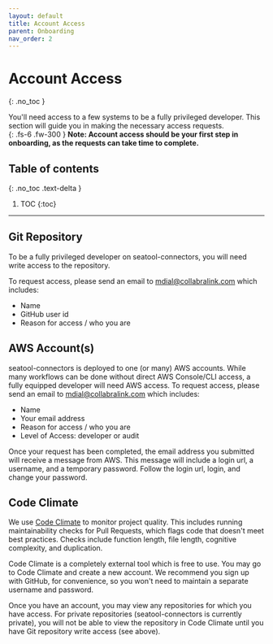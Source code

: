 ```yaml
---
layout: default
title: Account Access
parent: Onboarding
nav_order: 2
---
```


# Account Access
{: .no_toc }

You'll need access to a few systems to be a fully privileged developer.  This section will guide you in making the necessary access requests.  
{: .fs-6 .fw-300 }
**Note:  Account access should be your first step in onboarding, as the requests can take time to complete.**

## Table of contents
{: .no_toc .text-delta }

1. TOC
{:toc}
---

## Git Repository

To be a fully privileged developer on seatool-connectors, you will need write access to the repository.

To request access, please send an email to mdial@collabralink.com which includes:

- Name
- GitHub user id
- Reason for access / who you are

## AWS Account(s)

seatool-connectors is deployed to one (or many) AWS accounts.  While many workflows can be done without direct AWS Console/CLI access, a fully equipped developer will need AWS access. To request access, please send an email to mdial@collabralink.com which includes:

- Name
- Your email address
- Reason for access / who you are
- Level of Access:  developer or audit

Once your request has been completed, the email address you submitted will receive a message from AWS. This message will include a login url, a username, and a temporary password. Follow the login url, login, and change your password.

## Code Climate

We use [Code Climate](https://codeclimate.com/) to monitor project quality.  This includes running maintainability checks for Pull Requests, which flags code that doesn't meet best practices.  Checks include function length, file length, cognitive complexity, and duplication.

Code Climate is a completely external tool which is free to use.  You may go to Code Climate and create a new account.  We recommend you sign up with GitHub, for convenience, so you won't need to maintain a separate username and password.  

Once you have an account, you may view any repositories for which you have access.  For private repositories (seatool-connectors is currently private), you will not be able to view the repository in Code Climate until you have Git repository write access (see above).